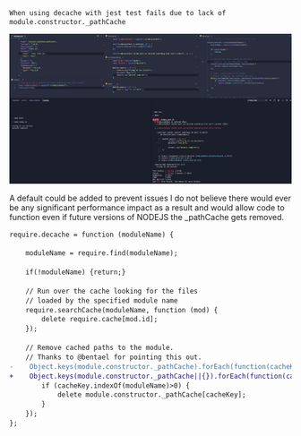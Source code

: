 ```
When using decache with jest test fails due to lack of module.constructor._pathCache
```

![alt text](https://github.com/cfcomputing/decache-undefined-pathCache/blob/master/decache.png)

A default could be added to prevent issues I do not believe there would ever be any significant performance impact as a result and would allow code to function even if future versions of NODEJS the \_pathCache gets removed.

```diff
require.decache = function (moduleName) {

    moduleName = require.find(moduleName);

    if(!moduleName) {return;}

    // Run over the cache looking for the files
    // loaded by the specified module name
    require.searchCache(moduleName, function (mod) {
        delete require.cache[mod.id];
    });

    // Remove cached paths to the module.
    // Thanks to @bentael for pointing this out.
-    Object.keys(module.constructor._pathCache).forEach(function(cacheKey) {
+    Object.keys(module.constructor._pathCache||{}).forEach(function(cacheKey) {
        if (cacheKey.indexOf(moduleName)>0) {
            delete module.constructor._pathCache[cacheKey];
        }
    });
};
```
